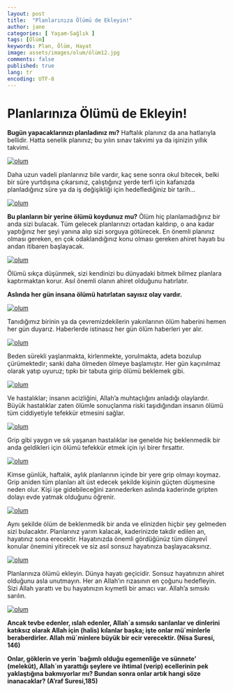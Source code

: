 ```yaml
---
layout: post
title:  "Planlarınıza Ölümü de Ekleyin!"
author: jane
categories: [ Yaşam-Sağlık ]
tags: [Ölüm]
keywords: Plan, Ölüm, Hayat
image: assets/images/olum/ölüm12.jpg
comments: false
published: true
lang: tr
encoding: UTF-8
---
```




Planlarınıza Ölümü de Ekleyin!
=========================================


**Bugün yapacaklarınızı planladınız mı?** Haftalık planınız da ana hatlarıyla bellidir. Hatta senelik planınız; bu yılın sınav takvimi ya da işinizin yıllık takvimi.

[![olum](https://acikkuran.github.io/assets/images/olum/ölüm1.jpg)](https://acikkuran.github.io/assets/images/olum/ölüm1.jpg)


Daha uzun vadeli planlarınız bile vardır, kaç sene sonra okul bitecek, belki bir süre yurtdışına çıkarsınız, çalıştığınız yerde terfi için kafanızda planladığınız süre ya da iş değişikliği için hedeflediğiniz bir tarih…

[![olum](https://acikkuran.github.io/assets/images/olum/ölüm2.jpg)](https://acikkuran.github.io/assets/images/olum/ölüm2.jpg)


**Bu planların bir yerine ölümü koydunuz mu?**
Ölüm hiç planlamadığınız bir anda sizi bulacak. Tüm gelecek planlarınızı ortadan kaldırıp, o ana kadar yaptığınız her şeyi yanına alıp sizi sorguya götürecek. En önemli planınız olması gereken, en çok odaklandığınız konu olması gereken ahiret hayatı bu andan itibaren başlayacak.

[![olum](https://acikkuran.github.io/assets/images/olum/ölüm3.jpg)](https://acikkuran.github.io/assets/images/olum/ölüm3.jpg)

Ölümü sıkça düşünmek, sizi kendinizi bu dünyadaki bitmek bilmez planlara kaptırmaktan korur. Asıl önemli olanın ahiret olduğunu hatırlatır.

**Aslında her gün insana ölümü hatırlatan sayısız olay vardır.**

[![olum](https://acikkuran.github.io/assets/images/olum/ölüm4.jpg)](https://acikkuran.github.io/assets/images/olum/ölüm4.jpg)

Tanıdığımız birinin ya da çevremizdekilerin yakınlarının ölüm haberini hemen her gün duyarız. Haberlerde istinasız her gün ölüm haberleri yer alır.

[![olum](https://acikkuran.github.io/assets/images/olum/ölüm5.jpg)](https://acikkuran.github.io/assets/images/olum/ölüm5.jpg)

Beden sürekli yaşlanmakta, kirlenmekte, yorulmakta, adeta bozulup çürümektedir; sanki daha ölmeden ölmeye başlamıştır. Her gün kaçınılmaz olarak yatıp uyuruz; tıpkı bir tabuta girip ölümü beklemek gibi.

[![olum](https://acikkuran.github.io/assets/images/olum/ölüm6.jpg)](https://acikkuran.github.io/assets/images/olum/ölüm6.jpg)

Ve hastalıklar; insanın acizliğini, Allah’a muhtaçlığını anladığı olaylardır. Büyük hastalıklar zaten ölümle sonuçlanma riski taşıdığından insanın ölümü tüm ciddiyetiyle tefekkür etmesini sağlar.

[![olum](https://acikkuran.github.io/assets/images/olum/ölüm7.jpg)](https://acikkuran.github.io/assets/images/olum/ölüm7.jpg)

Grip gibi yaygın ve sık yaşanan hastalıklar ise genelde hiç beklenmedik bir anda geldikleri için ölümü tefekkür etmek için iyi birer fırsattır.

[![olum](https://acikkuran.github.io/assets/images/olum/ölüm8.jpg)](https://acikkuran.github.io/assets/images/olum/ölüm8.jpg)

Kimse günlük, haftalık, aylık planlarının içinde bir yere grip olmayı koymaz. Grip aniden tüm planları alt üst edecek şekilde kişinin güçten düşmesine neden olur. Kişi işe gidebileceğini zannederken aslında kaderinde gripten dolayı evde yatmak olduğunu öğrenir.

[![olum](https://acikkuran.github.io/assets/images/olum/ölüm9.jpg)](https://acikkuran.github.io/assets/images/olum/ölüm9.jpg)

Aynı şekilde ölüm de beklenmedik bir anda ve elinizden hiçbir şey gelmeden sizi bulacaktır. Planlarınız yarım kalacak, kaderinizde takdir edilen an, hayatınız sona erecektir. Hayatınızda önemli gördüğünüz tüm dünyevî konular önemini yitirecek ve siz asıl sonsuz hayatınıza başlayacaksınız.

[![olum](https://acikkuran.github.io/assets/images/olum/ölüm10.jpg)](https://acikkuran.github.io/assets/images/olum/ölüm10.jpg)

Planlarınıza ölümü ekleyin. Dünya hayatı geçicidir. Sonsuz hayatınızın ahiret olduğunu asla unutmayın. Her an Allah’ın rızasının en çoğunu hedefleyin. Sizi Allah yarattı ve bu hayatınızın kıymetli bir amacı var. Allah’a sımsıkı sarılın.

[![olum](https://acikkuran.github.io/assets/images/olum/ölüm11.jpg)](https://acikkuran.github.io/assets/images/olum/ölüm11.jpg)


**Ancak tevbe edenler, ıslah edenler, Allah´a sımsıkı sarılanlar ve dinlerini katıksız olarak Allah için (halis) kılanlar başka; işte onlar mü´minlerle beraberdirler. Allah mü´minlere büyük bir ecir verecektir. (Nisa Suresi, 146)**

**Onlar, göklerin ve yerin ´bağımlı olduğu egemenliğe ve sünnete’ (melekût), Allah´ın yarattığı şeylere ve ihtimal (verip) ecellerinin pek yaklaştığına bakmıyorlar mı? Bundan sonra onlar artık hangi söze inanacaklar? (A’raf Suresi,185)**



